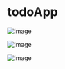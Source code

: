 # todoApp

![image](https://github.com/user-attachments/assets/cce2ffb0-2b8f-4d00-b4d6-af058ebafcd1)


![image](https://github.com/user-attachments/assets/0a0a5e91-06f4-4da6-8331-29e25eff9151)


![image](https://github.com/user-attachments/assets/3e1533c2-5aca-483a-89ac-8710d5ffb20d)

